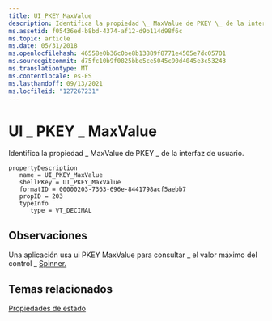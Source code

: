 ```yaml
---
title: UI_PKEY_MaxValue
description: Identifica la propiedad \_ MaxValue de PKEY \_ de la interfaz de usuario.
ms.assetid: f05436ed-b8bd-4374-af12-d9b114d98f6c
ms.topic: article
ms.date: 05/31/2018
ms.openlocfilehash: 46558e0b36c0be8b13889f8771e4505e7dc05701
ms.sourcegitcommit: d75fc10b9f0825bbe5ce5045c90d4045e3c53243
ms.translationtype: MT
ms.contentlocale: es-ES
ms.lasthandoff: 09/13/2021
ms.locfileid: "127267231"
---
```

# <a name="ui_pkey_maxvalue"></a>UI \_ PKEY \_ MaxValue

Identifica la propiedad \_ MaxValue de PKEY \_ de la interfaz de usuario.

```
propertyDescription
   name = UI_PKEY_MaxValue
   shellPKey = UI_PKEY_MaxValue
   formatID = 00000203-7363-696e-8441798acf5aebb7
   propID = 203
   typeInfo
      type = VT_DECIMAL
```

## <a name="remarks"></a>Observaciones

Una aplicación usa ui PKEY MaxValue para consultar \_ el valor máximo del control \_ [Spinner.](windowsribbon-controls-spinner.md)

## <a name="related-topics"></a>Temas relacionados

<dl> <dt>

[Propiedades de estado](windowsribbon-reference-properties-state.md)
</dt> </dl>

 

 




